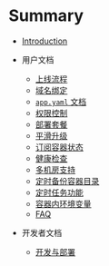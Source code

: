 # Summary

* [Introduction](README.md)

* 用户文档
	* [上线流程](docs/user-docs/setup.md)
	* [域名绑定](docs/user-docs/elb.md)
	* [`app.yaml` 文档](docs/user-docs/specs.md)
	* [权限控制](docs/user-docs/security-and-permissions.md)
	* [部署套餐](docs/user-docs/combos.md)
	* [平滑升级](docs/user-docs/rolling-update.md)
	* [订阅容器状态](docs/user-docs/subscribers.md)
	* [健康检查](docs/user-docs/healthcheck.md)
	* [多机房支持](docs/user-docs/zone.md)
	* [定时备份容器目录](docs/user-docs/backup.md)
	* [定时任务功能](docs/user-docs/crontab.md)
	* [容器内环境变量](docs/user-docs/env.md)
	* [FAQ](docs/user-docs/FAQ.md)

* 开发者文档
	* [开发与部署](docs/dev-docs/deploy.md)
